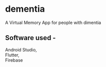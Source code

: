 # dementia
A Virtual Memory App for people with dimentia

## Software used -
Android Studio,
<br />Flutter,
<br />Firebase

